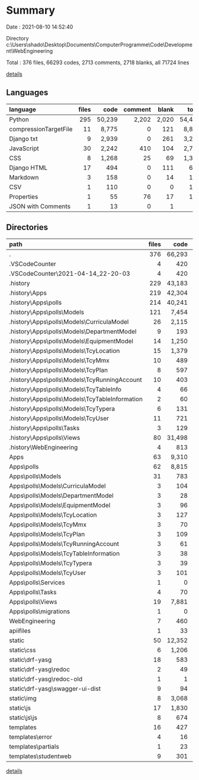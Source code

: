 # Summary

Date : 2021-08-10 14:52:40

Directory c:\Users\shado\Desktop\Documents\ComputerProgramme\Code\Development\WebEngineering

Total : 376 files,  66293 codes, 2713 comments, 2718 blanks, all 71724 lines

[details](details.md)

## Languages
| language | files | code | comment | blank | total |
| :--- | ---: | ---: | ---: | ---: | ---: |
| Python | 295 | 50,239 | 2,202 | 2,020 | 54,461 |
| compressionTargetFile | 11 | 8,775 | 0 | 121 | 8,896 |
| Django txt | 9 | 2,939 | 0 | 261 | 3,200 |
| JavaScript | 30 | 2,242 | 410 | 104 | 2,756 |
| CSS | 8 | 1,268 | 25 | 69 | 1,362 |
| Django HTML | 17 | 494 | 0 | 111 | 605 |
| Markdown | 3 | 158 | 0 | 14 | 172 |
| CSV | 1 | 110 | 0 | 0 | 110 |
| Properties | 1 | 55 | 76 | 17 | 148 |
| JSON with Comments | 1 | 13 | 0 | 1 | 14 |

## Directories
| path | files | code | comment | blank | total |
| :--- | ---: | ---: | ---: | ---: | ---: |
| . | 376 | 66,293 | 2,713 | 2,718 | 71,724 |
| .VSCodeCounter | 4 | 420 | 0 | 16 | 436 |
| .VSCodeCounter\2021-04-14_22-20-03 | 4 | 420 | 0 | 16 | 436 |
| .history | 229 | 43,183 | 1,644 | 1,815 | 46,642 |
| .history\Apps | 219 | 42,304 | 1,417 | 1,618 | 45,339 |
| .history\Apps\polls | 214 | 40,241 | 1,417 | 1,440 | 43,098 |
| .history\Apps\polls\Models | 121 | 7,454 | 822 | 455 | 8,731 |
| .history\Apps\polls\Models\CurriculaModel | 26 | 2,115 | 352 | 105 | 2,572 |
| .history\Apps\polls\Models\DepartmentModel | 9 | 193 | 8 | 36 | 237 |
| .history\Apps\polls\Models\EquipmentModel | 14 | 1,250 | 138 | 31 | 1,419 |
| .history\Apps\polls\Models\TcyLocation | 15 | 1,379 | 0 | 81 | 1,460 |
| .history\Apps\polls\Models\TcyMmx | 10 | 489 | 41 | 60 | 590 |
| .history\Apps\polls\Models\TcyPlan | 8 | 597 | 0 | 21 | 618 |
| .history\Apps\polls\Models\TcyRunningAccount | 10 | 403 | 139 | 35 | 577 |
| .history\Apps\polls\Models\TcyTableInfo | 4 | 66 | 0 | 7 | 73 |
| .history\Apps\polls\Models\TcyTableInformation | 2 | 60 | 0 | 6 | 66 |
| .history\Apps\polls\Models\TcyTypera | 6 | 131 | 0 | 13 | 144 |
| .history\Apps\polls\Models\TcyUser | 11 | 721 | 144 | 54 | 919 |
| .history\Apps\polls\Tasks | 3 | 129 | 3 | 18 | 150 |
| .history\Apps\polls\Views | 80 | 31,498 | 508 | 865 | 32,871 |
| .history\WebEngineering | 4 | 813 | 220 | 176 | 1,209 |
| Apps | 63 | 9,310 | 402 | 333 | 10,045 |
| Apps\polls | 62 | 8,815 | 402 | 292 | 9,509 |
| Apps\polls\Models | 31 | 783 | 184 | 72 | 1,039 |
| Apps\polls\Models\CurriculaModel | 3 | 104 | 73 | 7 | 184 |
| Apps\polls\Models\DepartmentModel | 3 | 28 | 1 | 7 | 36 |
| Apps\polls\Models\EquipmentModel | 3 | 96 | 44 | 6 | 146 |
| Apps\polls\Models\TcyLocation | 3 | 127 | 0 | 9 | 136 |
| Apps\polls\Models\TcyMmx | 3 | 70 | 9 | 9 | 88 |
| Apps\polls\Models\TcyPlan | 3 | 109 | 0 | 6 | 115 |
| Apps\polls\Models\TcyRunningAccount | 3 | 61 | 29 | 6 | 96 |
| Apps\polls\Models\TcyTableInformation | 3 | 38 | 0 | 6 | 44 |
| Apps\polls\Models\TcyTypera | 3 | 39 | 0 | 6 | 45 |
| Apps\polls\Models\TcyUser | 3 | 101 | 28 | 9 | 138 |
| Apps\polls\Services | 1 | 0 | 0 | 1 | 1 |
| Apps\polls\Tasks | 4 | 70 | 1 | 13 | 84 |
| Apps\polls\Views | 19 | 7,881 | 202 | 192 | 8,275 |
| Apps\polls\migrations | 1 | 0 | 0 | 1 | 1 |
| WebEngineering | 7 | 460 | 151 | 108 | 719 |
| apiifiles | 1 | 33 | 0 | 11 | 44 |
| static | 50 | 12,352 | 435 | 302 | 13,089 |
| static\css | 6 | 1,206 | 24 | 54 | 1,284 |
| static\drf-yasg | 18 | 583 | 189 | 79 | 851 |
| static\drf-yasg\redoc | 2 | 49 | 96 | 0 | 145 |
| static\drf-yasg\redoc-old | 1 | 1 | 7 | 0 | 8 |
| static\drf-yasg\swagger-ui-dist | 9 | 94 | 24 | 13 | 131 |
| static\img | 8 | 3,068 | 0 | 35 | 3,103 |
| static\js | 17 | 1,830 | 222 | 48 | 2,100 |
| static\js\js | 8 | 674 | 76 | 12 | 762 |
| templates | 16 | 427 | 0 | 103 | 530 |
| templates\error | 4 | 16 | 0 | 4 | 20 |
| templates\partials | 1 | 23 | 0 | 2 | 25 |
| templates\studentweb | 9 | 301 | 0 | 64 | 365 |

[details](details.md)
